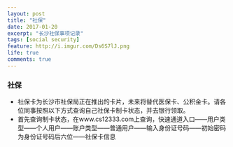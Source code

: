 ```yaml
---
layout: post
title: "社保"
date: 2017-01-20
excerpt: "长沙社保事项记录"
tags: [social security]
feature: http://i.imgur.com/Ds6S7lJ.png
life: true
comments: true
---
```

### 社保
* 社保卡为长沙市社保局正在推出的卡片，未来将替代医保卡、公积金卡。请各位同事按照以下方式查询自己社保卡制卡状态，并去银行领取。
* 首先查询制卡状态，在www.cs12333.com上查询，快速通道入口——用户类型——个人用户——账户类型——普通用户——输入身份证号码——初始密码为身份证号码后六位——社保卡信息

